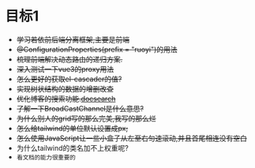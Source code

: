 # 目标1
- ~~学习若依前后端分离框架,主要是前端~~
- ~~@ConfigurationProperties(prefix = "ruoyi")的用法~~
- ~~梳理前端解决动态路由的递归方案.~~
- ~~深入测试一下vue3的proxy用法~~
- ~~怎么更好的获取el-cascader的值?~~
- ~~实现树状结构的数据的增删改查~~
- ~~优化博客的搜索功能.[docsearch](https://docsearch.algolia.com/)~~
- ~~了解一下BroadCastChannel是什么意思?~~
- ~~为什么别人的grid写的那么完美,我写的那么烂~~
- ~~怎么给tailwind的单位默认设置成px;~~
- ~~怎么使用JavaScript让一些小盒子从左至右匀速滚动,并且首尾相连没有空白~~
- 为什么tailwind的类名加不上权重呢?
- `看文档的能力很重要的`
